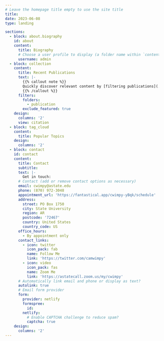 ```yaml
---
# Leave the homepage title empty to use the site title
title:
date: 2023-06-08
type: landing

sections:
  - block: about.biography
    id: about
    content:
      title: Biography
      # Choose a user profile to display (a folder name within `content/authors/`)
      username: admin
  - block: collection
    content:
      title: Recent Publications
      text: |-
        {{% callout note %}}
        Quickly discover relevant content by [filtering publications](./publication/).
        {{% /callout %}}
      filters:
        folders:
          - publication
        exclude_featured: true
    design:
      columns: '2'
      view: citation
  - block: tag_cloud
    content:
      title: Popular Topics
    design:
      columns: '2'
  - block: contact
    id: contact
    content:
      title: Contact
      subtitle:
      text: |-
        Get in touch:
      # Contact (add or remove contact options as necessary)
      email: cwimpy@astate.edu
      phone: (870) 972-3048
      appointment_url: 'https://fantastical.app/cwimpy-yBqk/schedule'
      address:
        street: PO Box 1750
        city: State University
        region: AR
        postcode: '72467'
        country: United States
        country_code: US
      office_hours:
        - By appointment only
      contact_links:
        - icon: twitter
          icon_pack: fab
          name: Follow Me
          link: 'https://twitter.com/camwimpy'
        - icon: video
          icon_pack: fas
          name: Zoom Me
          link: 'https://astatecall.zoom.us/my/cwimpy'
      # Automatically link email and phone or display as text?
      autolink: true
      # Email form provider
      form:
        provider: netlify
        formspree:
          id:
        netlify:
          # Enable CAPTCHA challenge to reduce spam?
          captcha: true
    design:
      columns: '2'
---
```


